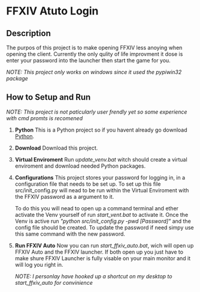 # FFXIV Atuto Login
## Description
The purpos of this project is to make opening FFXIV less anoying when opening the client.
Currently the only qulity of life improvment it dose is enter your password into the launcher then start the game for you.

*NOTE: This project only works on windows since it used the pypiwin32 package*

## How to Setup and Run
*NOTE: This project is not paticularly user frendly yet so some experience with cmd promts is recomened*

1. **Python** 
    This is a Python project so if you havent already go download [Python](https://www.python.org/).
2. **Download**
    Download this project.

3. **Virtual Enviroment**
    Run *update_venv.bat* witch should create a virtual enviroment and download needed Python packages.
4. **Configurations**
    This project stores your password for logging in, in a configuration file that needs to be set up.
    To set up this file src/init_config.py will nead to be run within the Virtual Enviroment with the FFXIV password as a argument to it.

    To do this you will nead to open up a command terminal and ether activate the Venv yourself of run *start_vent.bat* to activate it. Once the Venv is active run *"python src/init_config.py -pwd [Password]"* and the config file should be created. To update the password if need simpy use this same command with the new password. 

5. **Run FFXIV Auto**
    Now you can run *start_ffxiv_auto.bat*, wich will open up FFXIV Auto and the FFXIV launcher.  If both open up you just have to make shure FFXIV Launcher is fully visable on your main monitor and it will log you right in.

    *NOTE: I personlay have hooked up a shortcut on my desktop to start_ffxiv_auto for convinience*
